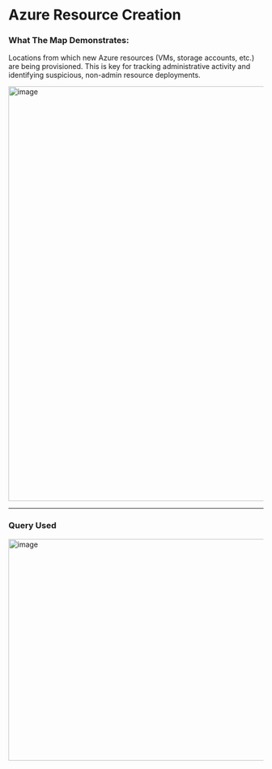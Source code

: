 # Azure Resource Creation  
### What The Map Demonstrates:  
Locations from which new Azure resources (VMs, storage accounts, etc.) are being provisioned. This is key for 
tracking administrative activity and identifying suspicious, non-admin resource deployments.  

<img width="1292" height="818" alt="image" src="https://github.com/user-attachments/assets/d4099937-00d7-40a7-b46d-11436126f1de" />  

---

### Query Used  
<img width="1113" height="437" alt="image" src="https://github.com/user-attachments/assets/aec5f79d-5294-40c8-bf59-7cca1f1b99e0" />
